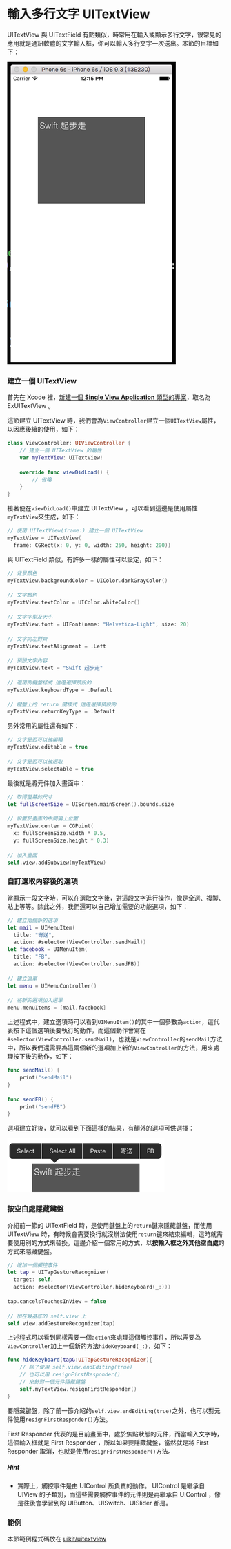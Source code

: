 # 輸入多行文字 UITextView

UITextView 與 UITextField 有點類似，時常用在輸入或顯示多行文字，很常見的應用就是通訊軟體的文字輸入框，你可以輸入多行文字一次送出。本節的目標如下：

![uitextview01](../images/uikit/uitextview/uitextview01.png)


### 建立一個 UITextView

首先在 Xcode 裡，[新建一個 **Single View Application** 類型的專案](../more/open_project.md#create_a_new_project)，取名為 ExUITextView 。

這節建立 UITextView 時，我們會為`ViewController`建立一個`UITextView`屬性，以因應後續的使用，如下：

```swift
class ViewController: UIViewController {
    // 建立一個 UITextView 的屬性
    var myTextView: UITextView!

    override func viewDidLoad() {
        // 省略
    }
}

```

接著便在`viewDidLoad()`中建立 UITextView ，可以看到這邊是使用屬性`myTextView`來生成，如下：

```swift
// 使用 UITextView(frame:) 建立一個 UITextView
myTextView = UITextView(
  frame: CGRect(x: 0, y: 0, width: 250, height: 200))

```

與 UITextField 類似，有許多一樣的屬性可以設定，如下：

```swift
// 背景顏色
myTextView.backgroundColor = UIColor.darkGrayColor()

// 文字顏色
myTextView.textColor = UIColor.whiteColor()

// 文字字型及大小
myTextView.font = UIFont(name: "Helvetica-Light", size: 20)

// 文字向左對齊
myTextView.textAlignment = .Left

// 預設文字內容
myTextView.text = "Swift 起步走"

// 適用的鍵盤樣式 這邊選擇預設的
myTextView.keyboardType = .Default

// 鍵盤上的 return 鍵樣式 這邊選擇預設的
myTextView.returnKeyType = .Default

```

另外常用的屬性還有如下：

```swift
// 文字是否可以被編輯
myTextView.editable = true

// 文字是否可以被選取
myTextView.selectable = true

```

最後就是將元件加入畫面中：

```swift
// 取得螢幕的尺寸
let fullScreenSize = UIScreen.mainScreen().bounds.size

// 設置於畫面的中間偏上位置
myTextView.center = CGPoint(
  x: fullScreenSize.width * 0.5,
  y: fullScreenSize.height * 0.3)

// 加入畫面
self.view.addSubview(myTextView)

```


### 自訂選取內容後的選項

當顯示一段文字時，可以在選取文字後，對這段文字進行操作，像是全選、複製、貼上等等。除此之外，我們還可以自己增加需要的功能選項，如下：

```swift
// 建立兩個新的選項
let mail = UIMenuItem(
  title: "寄送", 
  action: #selector(ViewController.sendMail))
let facebook = UIMenuItem(
  title: "FB",
  action: #selector(ViewController.sendFB))

// 建立選單
let menu = UIMenuController()

// 將新的選項加入選單
menu.menuItems = [mail,facebook]

```

上述程式中，建立選項時可以看到`UIMenuItem()`的其中一個參數為`action`，這代表按下這個選項後要執行的動作，而這個動作會寫在`#selector(ViewController.sendMail)`，也就是`ViewController`的`sendMail`方法中，所以我們還需要為這兩個新的選項加上新的`ViewController`的方法，用來處理按下後的動作，如下：

```swift
func sendMail() {
    print("sendMail")
}

func sendFB() {
    print("sendFB")
}

```

選項建立好後，就可以看到下面這樣的結果，有額外的選項可供選擇：

![uitextview02](../images/uikit/uitextview/uitextview02.png)


### 按空白處隱藏鍵盤

介紹前一節的 UITextField 時，是使用鍵盤上的`return`鍵來隱藏鍵盤，而使用 UITextView 時，有時候會需要換行就沒辦法使用`return`鍵來結束編輯，這時就需要使用別的方式來替換。這邊介紹一個常用的方式，以**按輸入框之外其他空白處**的方式來隱藏鍵盤。

```swift
// 增加一個觸控事件
let tap = UITapGestureRecognizer(
  target: self,
  action: #selector(ViewController.hideKeyboard(_:)))

tap.cancelsTouchesInView = false

// 加在最基底的 self.view 上
self.view.addGestureRecognizer(tap)

```

上述程式可以看到同樣需要一個`action`來處理這個觸控事件，所以需要為`ViewController`加上一個新的方法`hideKeyboard(_:)`，如下：

```swift
func hideKeyboard(tapG:UITapGestureRecognizer){
    // 除了使用 self.view.endEditing(true)
    // 也可以用 resignFirstResponder()
    // 來針對一個元件隱藏鍵盤
    self.myTextView.resignFirstResponder()
}

```

要隱藏鍵盤，除了前一節介紹的`self.view.endEditing(true)`之外，也可以對元件使用`resignFirstResponder()`方法。

First Responder 代表的是目前畫面中，處於焦點狀態的元件，而當輸入文字時，這個輸入框就是 First Responder ，所以如果要隱藏鍵盤，當然就是將 First Responder 取消，也就是使用`resignFirstResponder()`方法。

##### Hint

- 實際上，觸控事件是由 UIControl 所負責的動作。 UIControl 是繼承自 UIView 的子類別，而這些需要觸控事件的元件則是再繼承自 UIControl ，像是往後會學習到的 UIButton、UISwitch、UISlider 都是。


### 範例

本節範例程式碼放在 [uikit/uitextview](https://github.com/itisjoe/swiftgo_files/tree/master/uikit/uitextview)

